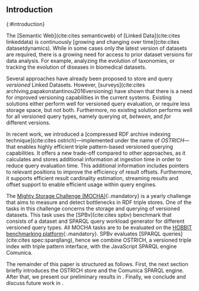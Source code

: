 ## Introduction
{:#introduction}

The [Semantic Web](cite:cites semanticweb) of [Linked Data](cite:cites linkeddata) is continuously [growing and changing over time](cite:cites datasetdynamics).
While in some cases only the latest version of datasets are required, there is a growing need for access to prior dataset versions for data analysis.
For example, analyzing the evolution of taxonomies, or tracking the evolution of diseases in biomedical datasets.

Several approaches have already been proposed to store and query _versioned_ Linked Datasets.
However, [surveys](cite:cites archiving,papakonstantinou2016versioning) have shown that there is a need for improved versioning capabilities in the current systems.
Existing solutions either perform well for versioned query evaluation, or require less storage space, but not both.
Furthermore, no existing solution performs well for all versioned query types, namely querying *at*, *between*, and *for* different versions.

In recent work, we introduced a [compressed RDF archive indexing technique](cite:cites ostrich)—implemented under the name of _OSTRICH_—
that enables highly efficient triple pattern-based versioned querying capabilities.
It offers a new trade-off compared to other approaches,
as it calculates and stores additional information at ingestion time in order to reduce query evaluation time.
This additional information includes pointers to relevant positions to improve the efficiency of result offsets.
Furthermore, it supports efficient result cardinality estimation, streaming results and offset support to enable efficient usage within query engines.

The [Mighty Storage Challenge (MOCHA)](https://project-hobbit.eu/challenges/mighty-storage-challenge2018/){:.mandatory}
is a yearly challenge that aims to measure and detect bottlenecks in RDF triple stores.
One of the tasks in this challenge concerns the storage and querying of versioned datasets.
This task uses the [SPBv](cite:cites spbv) benchmark that consists of a dataset and SPARQL query workload generator for different versioned query types.
All MOCHA tasks are to be evaluated on the [HOBBIT benchmarking platform](https://project-hobbit.eu/){:.mandatory}.
SPBv evaluates [SPARQL queries](cite:cites spec:sparqllang), hence we combine OSTRICH, a versioned triple index with triple pattern interface, with
the JavaScript SPARQL engine Comunica.

The remainder of this paper is structured as follows.
First, the next section briefly introduces the OSTRICH store and the Comunica SPARQL engine.
After that, we present our preliminary results in [](#evaluation).
Finally, we conclude and discuss future work in [](#conclusions).
